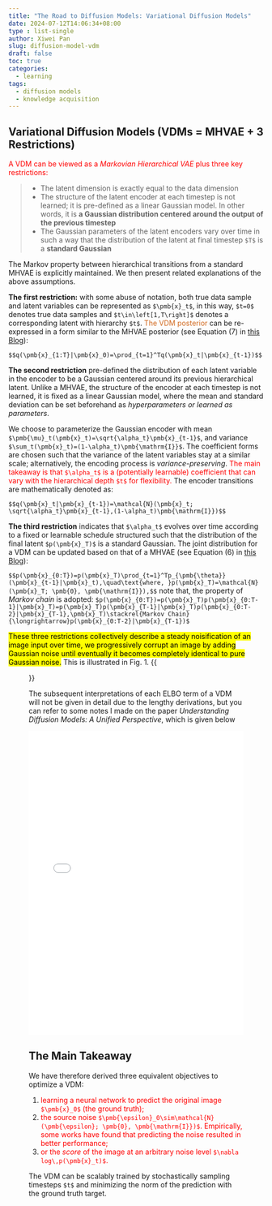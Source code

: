 ```yaml
---
title: "The Road to Diffusion Models: Variational Diffusion Models"
date: 2024-07-12T14:06:34+08:00
type : list-single
author: Xiwei Pan
slug: diffusion-model-vdm
draft: false
toc: true
categories:
  - learning
tags:
  - diffusion models
  - knowledge acquisition
---
```

## Variational Diffusion Models (VDMs = MHVAE + 3 Restrictions)

<font color=Red>A VDM can be viewed as a *Markovian Hierarchical VAE* plus three key restrictions:</font>
> - The latent dimension is exactly equal to the data dimension
> - The structure of the latent encoder at each timestep is not learned; it is pre-defined as a linear Gaussian model. In other words, it is **a Gaussian distribution centered around the output of the previous timestep**
> - The Gaussian parameters of the latent encoders vary over time in such a way that the distribution of the latent at final timestep `$T$` is a **standard Gaussian**

The Markov property between hierarchical transitions from a standard MHVAE is explicitly maintained. We then present related explanations of the above assumptions.

**The first restriction:** with some abuse of notation, both true data sample and latent variables can be represented as `$\pmb{x}_t$`, in this way, `$t=0$` denotes true data samples and `$t\in\left[1,T\right]$` denotes a corresponding latent with hierarchy `$t$`. <font color=Chocolate>The VDM posterior</font> can be re-expressed in a form similar to the MHVAE posterior (see Equation (7) in [this Blog](https://xiweipan.com/en/2024/07/10/diffusion-model-vae/)):

`$$q(\pmb{x}_{1:T}|\pmb{x}_0)=\prod_{t=1}^Tq(\pmb{x}_t|\pmb{x}_{t-1})$$`

**The second restriction** pre-defined the distribution of each latent variable in the encoder to be a Gaussian centered around its previous hierarchical latent. Unlike a MHVAE, the structure of the encoder at each timestep is not learned, it is fixed as a linear Gaussian model, where the mean and standard deviation can be set beforehand as *hyperparameters or learned as parameters*.

We choose to parameterize the Gaussian encoder with mean `$\pmb{\mu}_t(\pmb{x}_t)=\sqrt{\alpha_t}\pmb{x}_{t-1}$`, and variance `$\sum_t(\pmb{x}_t)=(1-\alpha_t)\pmb{\mathrm{I}}$`. The coefficient forms are chosen such that the variance of the latent variables stay at a similar scale; alternatively, the encoding process is *variance-preserving*. <font color=Red>The main takeaway is that `$\alpha_t$` is a (potentially learnable) coefficient that can vary with the hierarchical depth `$t$` for flexibility.</font> The encoder transitions are mathematically denoted as:

`$$q(\pmb{x}_t|\pmb{x}_{t-1})=\mathcal{N}(\pmb{x}_t; \sqrt{\alpha_t}\pmb{x}_{t-1},(1-\alpha_t)\pmb{\mathrm{I}})$$`

**The third restriction** indicates that `$\alpha_t$` evolves over time according to a fixed or learnable schedule structured such that the distribution of the final latent `$p(\pmb{x}_T)$` is a standard Gaussian. The joint distribution for a VDM can be updated based on that of a MHVAE (see Equation (6) in [this Blog](https://xiweipan.com/en/2024/07/10/diffusion-model-vae/)):

`$$p(\pmb{x}_{0:T})=p(\pmb{x}_T)\prod_{t=1}^Tp_{\pmb{\theta}}(\pmb{x}_{t-1}|\pmb{x}_t),\quad\text{where, }p(\pmb{x}_T)=\mathcal{N}(\pmb{x}_T; \pmb{0}, \pmb{\mathrm{I}}),$$`
note that, the property of *Markov chain* is adopted: `$p(\pmb{x}_{0:T})=p(\pmb{x}_T)p(\pmb{x}_{0:T-1}|\pmb{x}_T)=p(\pmb{x}_T)p(\pmb{x}_{T-1}|\pmb{x}_T)p(\pmb{x}_{0:T-2}|\pmb{x}_{T-1},\pmb{x}_T)\stackrel{Markov Chain}{\longrightarrow}p(\pmb{x}_{0:T-2}|\pmb{x}_{T-1})$`

<mark>These three restrictions collectively describe a steady noisification of an image input over time, we progressively corrupt an image by adding Gaussian noise until eventually it becomes completely identical to pure Gaussian noise.</mark> This is illustrated in Fig. 1.
{{<figure src="/figures/blogFigs/diffusionModel/diffusion_fig4.png" caption="Figure 1: A visual representation of a VDM. Each encoding process is modeled as a Gaussian distribution that uses the output of the previous state as its mean (Calvin Luo, 2022)." width="800">}}

The subsequent interpretations of each ELBO term of a VDM will not be given in detail due to the lengthy derivations, but you can refer to some notes I made on the paper *Understanding Diffusion Models: A Unified Perspective*, which is given below <i class="fa fa-level-down" aria-hidden="true"></i>

<embed src="/files/VDM_Notes.pdf" type="application/pdf" width="100%" height="600px" />

## The Main Takeaway

We have therefore derived three equivalent objectives to optimize a VDM:
1. <font color=Red>learning a neural network to predict the original image `$\pmb{x}_0$` (the ground truth);</font>
2. <font color=Red>the source noise `$\pmb{\epsilon}_0\sim\mathcal{N}(\pmb{\epsilon}; \pmb{0}, \pmb{\mathrm{I}})$`. Empirically, some works have found that predicting the noise resulted in better performance;</font>
3. <font color=Red>or the *score* of the image at an arbitrary noise level `$\nabla log\,p(\pmb{x}_t)$`.</font>

The VDM can be scalably trained by stochastically sampling timesteps `$t$` and minimizing the norm of the prediction with the ground truth target.